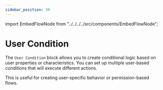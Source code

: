 ```yaml
---
sidebar_position: 39
---
```


import EmbedFlowNode from "../../../../src/components/EmbedFlowNode";

# User Condition

The `User Condition` block allows you to create conditional logic based on user properties or characteristics. You can set up multiple user-based conditions that will execute different actions.

This is useful for creating user-specific behavior or permission-based flows.

<EmbedFlowNode type="control_condition_user" />
